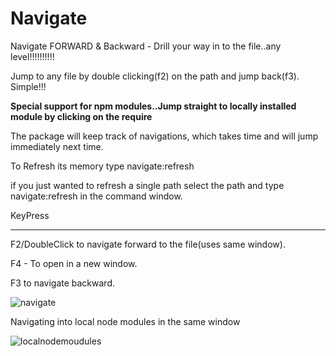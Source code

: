 # Navigate

Navigate FORWARD & Backward - Drill your way in to the file..any level!!!!!!!!!!

Jump to any file by double clicking(f2) on the path and jump back(f3). Simple!!!

**Special support for npm modules..Jump straight to locally installed module by clicking on the require**

The package will keep track of navigations, which takes time and will jump immediately next time.

To Refresh its memory type navigate:refresh

if you just wanted to refresh a single path select the path and type navigate:refresh in the command window.


KeyPress
________

F2/DoubleClick to navigate forward to the file(uses same window).

F4 - To open in a new window.

F3 to navigate backward.


![navigate](https://github.com/skandasoft/navigate/blob/master/navigate.gif?raw=true)

Navigating into local node modules in the same window

![localnodemoudules](https://github.com/skandasoft/navigate/blob/master/nodemodules.gif?raw=true)

